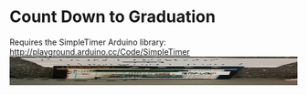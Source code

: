 Count Down to Graduation
========================

Requires the SimpleTimer Arduino library: http://playground.arduino.cc/Code/SimpleTimer
<img src="CountDownToGrad.jpg" alt="DrawingIn Action" style="width: 100%; height: 50px;"/>